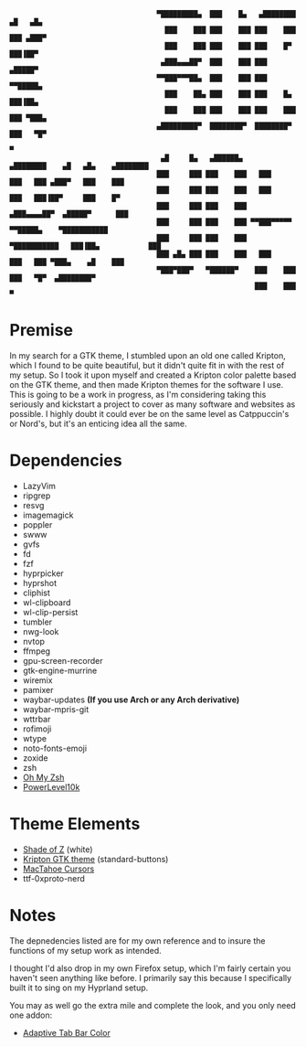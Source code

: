 ```ascii
                                    ▀█████████▄  ███    █▄   ▄████████    ▄█   ▄█▄              
                                      ███    ███ ███    ███ ███    ███   ███ ▄███▀              
                                      ███    ███ ███    ███ ███    █▀    ███▐██▀                
                                     ▄███▄▄▄██▀  ███    ███ ███         ▄█████▀                 
                                    ▀▀███▀▀▀██▄  ███    ███ ███        ▀▀█████▄                 
                                      ███    ██▄ ███    ███ ███    █▄    ███▐██▄                
                                      ███    ███ ███    ███ ███    ███   ███ ▀███▄              
                                    ▄█████████▀  ████████▀  ████████▀    ███   ▀█▀              
                                                                         ▀                      
                                     ▄█     █▄   ▄██████▄     ▄████████    ▄█   ▄█▄    ▄████████
                                    ███     ███ ███    ███   ███    ███   ███ ▄███▀   ███    ███
                                    ███     ███ ███    ███   ███    ███   ███▐██▀     ███    █▀ 
                                    ███     ███ ███    ███  ▄███▄▄▄▄██▀  ▄█████▀      ███       
                                    ███     ███ ███    ███ ▀▀███▀▀▀▀▀   ▀▀█████▄    ▀███████████
                                    ███     ███ ███    ███ ▀███████████   ███▐██▄            ███
                                    ███ ▄█▄ ███ ███    ███   ███    ███   ███ ▀███▄    ▄█    ███
                                    ▀███▀███▀   ▀██████▀    ███    ███   ███   ▀█▀  ▄████████▀ 
                                                            ███    ███   ▀                     
```

# Premise
In my search for a GTK theme, I stumbled upon an old one called Kripton, which I found to be quite beautiful, but it didn't quite fit in with the rest of my setup. So I took it upon myself and created a Kripton color palette based on the GTK theme, and then made Kripton themes for the software I use. This is going to be a work in progress, as I'm considering taking this seriously and kickstart a project to cover as many software and websites as possible. I highly doubt it could ever be on the same level as Catppuccin's or Nord's, but it's an enticing idea all the same.

# Dependencies
- LazyVim
- ripgrep
- resvg
- imagemagick
- poppler
- swww
- gvfs
- fd
- fzf
- hyprpicker
- hyprshot
- cliphist
- wl-clipboard
- wl-clip-persist
- tumbler
- nwg-look
- nvtop
- ffmpeg
- gpu-screen-recorder
- gtk-engine-murrine
- wiremix
- pamixer
- waybar-updates __(If you use Arch or any Arch derivative)__
- waybar-mpris-git
- wttrbar
- rofimoji
- wtype
- noto-fonts-emoji
- zoxide
- zsh
- [Oh My Zsh](https://ohmyz.sh/)
- [PowerLevel10k](https://github.com/romkatv/powerlevel10k)

# Theme Elements
- [Shade of Z](https://www.gnome-look.org/p/1516492) (white)
- [Kripton GTK theme](https://www.gnome-look.org/s/Gnome/p/1365372/) (standard-buttons)
- [MacTahoe Cursors](https://www.gnome-look.org/p/2305688)
- ttf-0xproto-nerd

# Notes
The depnedencies listed are for my own reference and to insure the functions of my setup work as intended.

I thought I'd also drop in my own Firefox setup, which I'm fairly certain you haven't seen anything like before. I primarily say this because I specifically built it to sing on my Hyprland setup.

You may as well go the extra mile and complete the look, and you only need one addon:

- [Adaptive Tab Bar Color](https://addons.mozilla.org/en-US/firefox/addon/adaptive-tab-bar-colour/)
